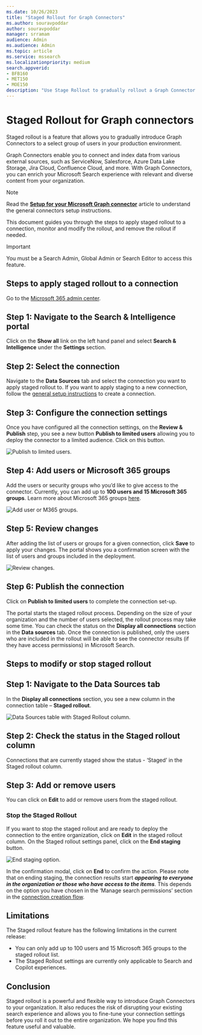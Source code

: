 ```yaml
--- 
ms.date: 10/26/2023
title: "Staged Rollout for Graph Connectors" 
ms.author: souravpoddar 
author: souravpoddar 
manager: srramam
audience: Admin
ms.audience: Admin 
ms.topic: article 
ms.service: mssearch 
ms.localizationpriority: medium 
search.appverid: 
- BFB160 
- MET150 
- MOE150 
description: "Use Stage Rollout to gradually rollout a Graph Connector to your users" 
---
```


# Staged Rollout for Graph connectors

Staged rollout is a feature that allows you to gradually introduce Graph Connectors to a select group of users in your production environment. 

Graph Connectors enable you to connect and index data from various external sources, such as ServiceNow, Salesforce, Azure Data Lake Storage, Jira Cloud, Confluence Cloud, and more. With Graph Connectors, you can enrich your Microsoft Search experience with relevant and diverse content from your organization.

> [!NOTE]
> Read the [**Setup for your Microsoft Graph connector**](configure-connector.md) article to understand the general connectors setup instructions.

This document guides you through the steps to apply staged rollout to a connection, monitor and modify the rollout, and remove the rollout if needed.

>[!IMPORTANT]
>You must be a Search Admin, Global Admin or Search Editor to access this feature.

<!---## Steps to apply staged rollout to a connection-->
## Steps to apply staged rollout to a connection

Go to the [Microsoft 365 admin center](https://admin.microsoft.com).


## Step 1: Navigate to the Search & Intelligence portal

Click on the **Show all** link on the left hand panel and select **Search & Intelligence** under the **Settings** section.
<!---If the above phrase does not apply, delete it and insert specific details for your data source that are different from general setup 
instructions.-->

## Step 2: Select the connection

Navigate to the **Data Sources** tab and select the connection you want to apply staged rollout to. If you want to apply staging to a new connection, follow the [general setup instructions](./configure-connector.md) to create a connection.
<!---If the above phrase does not apply, delete it and insert specific details for your data source that are different from general setup 
instructions.-->

## Step 3: Configure the connection settings

Once you have configured all the connection settings, on the **Review & Publish** step, you see a new button **Publish to limited users** allowing you to deploy the connector to a limited audience. Click on this button.

![Publish to limited users.](media/Staged_Rollout_Publish_limited_users.png)

## Step 4: Add users or Microsoft 365 groups

Add the users or security groups who you’d like to give access to the connector. Currently, you can add up to **100 users and 15 Microsoft 365 groups**. Learn more about Microsoft 365 groups [here](/microsoft-365/admin/create-groups/office-365-groups).

![Add user or M365 groups.](media/Staged_Rollout_add_users.png)


## Step 5: Review changes

After adding the list of users or groups for a given connection, click **Save** to apply your changes. The portal shows you a confirmation screen with the list of users and groups included in the deployment.

![Review changes.](media/Staged_Rollout_review_changes.png)

## Step 6: Publish the connection

Click on **Publish to limited users** to complete the connection set-up.

The portal starts the staged rollout process. Depending on the size of your organization and the number of users selected, the rollout process may take some time. You can check the status on the **Display all connections** section in the **Data sources** tab. Once the connection is published, only the users who are included in the rollout will be able to see the connector results (if they have access permissions) in Microsoft Search.

<!---If the above phrase does not apply, delete it and insert specific details for your data source that are different from general setup 
instructions.-->

## Steps to modify or stop staged rollout

## Step 1: Navigate to the Data Sources tab

In the **Display all connections** section, you see a new column in the connection table – **Staged rollout**.

![Data Sources table with Staged Rollout column.](media/Staged_Rollout_connection_table.png)

<!---If the above phrase does not apply, delete it and insert specific details for your data source that are different from general setup 
instructions.-->

## Step 2: Check the status in the Staged rollout column

Connections that are currently staged show the status - ‘Staged’ in the Staged rollout column.

## Step 3: Add or remove users
You can click on **Edit** to add or remove users from the staged rollout.


### Stop the Staged Rollout
If you want to stop the staged rollout and are ready to deploy the connection to the entire organization, click on **Edit** in the staged rollout column. On the Staged rollout settings panel, click on the **End staging** button.

![End staging option.](media/Staged_Rollout_end_staging.png)

In the confirmation modal, click on **End** to confirm the action. Please note that on ending staging, the connection results start ***appearing to everyone in the organization or those who have access to the items***. This depends on the option you have chosen in the ‘Manage search permissions’ section in the [connection creation flow](./configure-connector.md).


## Limitations

The Staged rollout feature has the following limitations in the current release:

- You can only add up to 100 users and 15 Microsoft 365 groups to the staged rollout list.
- The Staged Rollout settings are currently only applicable to Search and Copilot experiences.

## Conclusion

Staged rollout is a powerful and flexible way to introduce Graph Connectors to your organization. It also reduces the risk of disrupting your existing search experience and allows you to fine-tune your connection settings before you roll it out to the entire organization. We hope you find this feature useful and valuable.

<!---Insert limitations for this data source-->


